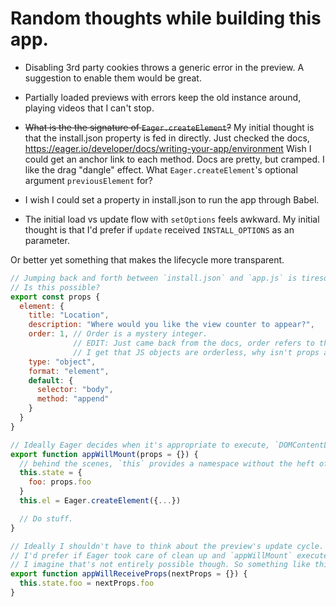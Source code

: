 # Random thoughts while building this app.

- Disabling 3rd party cookies throws a generic error in the preview. A suggestion to enable them would be great.

- Partially loaded previews with errors keep the old instance around, playing videos that I can't stop.

- ~~What is the the signature of `Eager.createElement`?~~ My initial thought is that the install.json property is fed in directly.
Just checked the docs, https://eager.io/developer/docs/writing-your-app/environment
Wish I could get an anchor link to each method.
Docs are pretty, but cramped. I like the drag "dangle" effect.
What `Eager.createElement`'s optional argument `previousElement` for?

- I wish I could set a property in install.json to run the app through Babel.

- The initial load vs update flow with `setOptions` feels awkward.
My initial thought is that I'd prefer if `update` received `INSTALL_OPTIONS` as an parameter.

Or better yet something that makes the lifecycle more transparent.

```javascript
// Jumping back and forth between `install.json` and `app.js` is tiresome.
// Is this possible?
export const props {
  element: {
    title: "Location",
    description: "Where would you like the view counter to appear?",
    order: 1, // Order is a mystery integer.
              // EDIT: Just came back from the docs, order refers to the configurator.
              // I get that JS objects are orderless, why isn't props an array then?
    type: "object",
    format: "element",
    default: {
      selector: "body",
      method: "append"
    }
  }
}

// Ideally Eager decides when it's appropriate to execute, `DOMContentLoaded`, `onload`, etc.
export function appWillMount(props = {}) {
  // behind the scenes, `this` provides a namespace without the heft of classes.
  this.state = {
    foo: props.foo
  }
  this.el = Eager.createElement({...})

  // Do stuff.
}

// Ideally I shouldn't have to think about the preview's update cycle.
// I'd prefer if Eager took care of clean up and `appWillMount` executed once more.
// I imagine that's not entirely possible though. So something like this...
export function appWillReceiveProps(nextProps = {}) {
  this.state.foo = nextProps.foo
}
```
